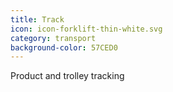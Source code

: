 ```yaml
---
title: Track
icon: icon-forklift-thin-white.svg
category: transport
background-color: 57CED0
---
```


Product and trolley tracking
